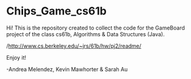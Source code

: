 # Chips_Game_cs61b

Hi! This is the repository created to collect the code for the GameBoard project of the class cs61b, Algorithms & Data Structures (Java).

/http://www.cs.berkeley.edu/~jrs/61b/hw/pj2/readme/

Enjoy it!

-Andrea Melendez, Kevin Mawhorter & Sarah Au
